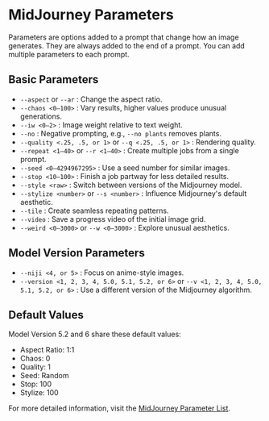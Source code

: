 # MidJourney Parameters

Parameters are options added to a prompt that change how an image generates. They are always added to the end of a prompt. You can add multiple parameters to each prompt.

## Basic Parameters

- `--aspect` or `--ar` : Change the aspect ratio.
- `--chaos <0–100>` : Vary results, higher values produce unusual generations.
- `--iw <0–2>` : Image weight relative to text weight.
- `--no` : Negative prompting, e.g., `--no plants` removes plants.
- `--quality <.25, .5, or 1>` or `--q <.25, .5, or 1>` : Rendering quality.
- `--repeat <1–40>` or `--r <1–40>` : Create multiple jobs from a single prompt.
- `--seed <0–4294967295>` : Use a seed number for similar images.
- `--stop <10–100>` : Finish a job partway for less detailed results.
- `--style <raw>` : Switch between versions of the Midjourney model.
- `--stylize <number>` or `--s <number>` : Influence Midjourney's default aesthetic.
- `--tile` : Create seamless repeating patterns.
- `--video` : Save a progress video of the initial image grid.
- `--weird <0–3000>` or `--w <0–3000>` : Explore unusual aesthetics.

## Model Version Parameters

- `--niji <4, or 5>` : Focus on anime-style images.
- `--version <1, 2, 3, 4, 5.0, 5.1, 5.2, or 6>` or `--v <1, 2, 3, 4, 5.0, 5.1, 5.2, or 6>` : Use a different version of the Midjourney algorithm.

## Default Values

Model Version 5.2 and 6 share these default values:
- Aspect Ratio: 1:1
- Chaos: 0
- Quality: 1
- Seed: Random
- Stop: 100
- Stylize: 100

For more detailed information, visit the [MidJourney Parameter List](https://docs.midjourney.com/docs/parameter-list).

